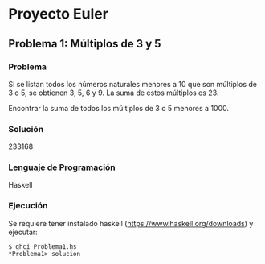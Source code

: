 Proyecto Euler
=========================================

Problema 1: Múltiplos de 3 y 5
----------------------------------------------------

### Problema

Si se listan todos los números naturales menores a 10 que son múltiplos de 3 o 5, se obtienen 3, 5, 6 y 9. La suma de estos múltiplos es 23.

Encontrar la suma de todos los múltiplos de 3 o 5 menores a 1000.

### Solución

233168

### Lenguaje de Programación

Haskell

### Ejecución

Se requiere tener instalado haskell (https://www.haskell.org/downloads) y ejecutar:

```shell
$ ghci Problema1.hs
*Problema1> solucion
```

